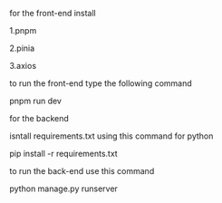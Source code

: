 for the front-end install

1.pnpm

2.pinia

3.axios

to run the front-end type the following command

pnpm run dev

for the backend

isntall requirements.txt using this command for python

pip install -r requirements.txt

to run the back-end use this command

python manage.py runserver
